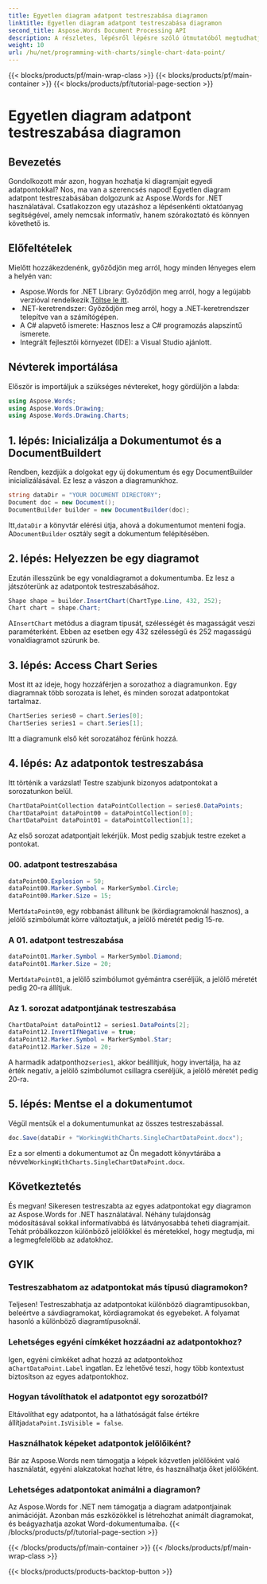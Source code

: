 ```yaml
---
title: Egyetlen diagram adatpont testreszabása diagramon
linktitle: Egyetlen diagram adatpont testreszabása diagramon
second_title: Aspose.Words Document Processing API
description: A részletes, lépésről lépésre szóló útmutatóból megtudhatja, hogyan szabhat testre egyetlen diagram adatpontját az Aspose.Words for .NET használatával. Növelje diagramjait egyedi markerekkel és méretekkel.
weight: 10
url: /hu/net/programming-with-charts/single-chart-data-point/
---
```


{{< blocks/products/pf/main-wrap-class >}}
{{< blocks/products/pf/main-container >}}
{{< blocks/products/pf/tutorial-page-section >}}

# Egyetlen diagram adatpont testreszabása diagramon

## Bevezetés

Gondolkozott már azon, hogyan hozhatja ki diagramjait egyedi adatpontokkal? Nos, ma van a szerencsés napod! Egyetlen diagram adatpont testreszabásában dolgozunk az Aspose.Words for .NET használatával. Csatlakozzon egy utazáshoz a lépésenkénti oktatóanyag segítségével, amely nemcsak informatív, hanem szórakoztató és könnyen követhető is.

## Előfeltételek

Mielőtt hozzákezdenénk, győződjön meg arról, hogy minden lényeges elem a helyén van:

-  Aspose.Words for .NET Library: Győződjön meg arról, hogy a legújabb verzióval rendelkezik.[Töltse le itt](https://releases.aspose.com/words/net/).
- .NET-keretrendszer: Győződjön meg arról, hogy a .NET-keretrendszer telepítve van a számítógépen.
- A C# alapvető ismerete: Hasznos lesz a C# programozás alapszintű ismerete.
- Integrált fejlesztői környezet (IDE): a Visual Studio ajánlott.

## Névterek importálása

Először is importáljuk a szükséges névtereket, hogy gördüljön a labda:

```csharp
using Aspose.Words;
using Aspose.Words.Drawing;
using Aspose.Words.Drawing.Charts;
```

## 1. lépés: Inicializálja a Dokumentumot és a DocumentBuildert

Rendben, kezdjük a dolgokat egy új dokumentum és egy DocumentBuilder inicializálásával. Ez lesz a vászon a diagramunkhoz.

```csharp
string dataDir = "YOUR DOCUMENT DIRECTORY";
Document doc = new Document();
DocumentBuilder builder = new DocumentBuilder(doc);
```

 Itt,`dataDir` a könyvtár elérési útja, ahová a dokumentumot menteni fogja. A`DocumentBuilder` osztály segít a dokumentum felépítésében.

## 2. lépés: Helyezzen be egy diagramot

Ezután illesszünk be egy vonaldiagramot a dokumentumba. Ez lesz a játszóterünk az adatpontok testreszabásához.

```csharp
Shape shape = builder.InsertChart(ChartType.Line, 432, 252);
Chart chart = shape.Chart;
```

 A`InsertChart` metódus a diagram típusát, szélességét és magasságát veszi paraméterként. Ebben az esetben egy 432 szélességű és 252 magasságú vonaldiagramot szúrunk be.

## 3. lépés: Access Chart Series

Most itt az ideje, hogy hozzáférjen a sorozathoz a diagramunkon. Egy diagramnak több sorozata is lehet, és minden sorozat adatpontokat tartalmaz.

```csharp
ChartSeries series0 = chart.Series[0];
ChartSeries series1 = chart.Series[1];
```

Itt a diagramunk első két sorozatához férünk hozzá. 

## 4. lépés: Az adatpontok testreszabása

Itt történik a varázslat! Testre szabjunk bizonyos adatpontokat a sorozatunkon belül.

```csharp
ChartDataPointCollection dataPointCollection = series0.DataPoints;
ChartDataPoint dataPoint00 = dataPointCollection[0];
ChartDataPoint dataPoint01 = dataPointCollection[1];
```

Az első sorozat adatpontjait lekérjük. Most pedig szabjuk testre ezeket a pontokat.

### 00. adatpont testreszabása

```csharp
dataPoint00.Explosion = 50;
dataPoint00.Marker.Symbol = MarkerSymbol.Circle;
dataPoint00.Marker.Size = 15;
```

 Mert`dataPoint00`, egy robbanást állítunk be (kördiagramoknál hasznos), a jelölő szimbólumát körre változtatjuk, a jelölő méretét pedig 15-re.

### A 01. adatpont testreszabása

```csharp
dataPoint01.Marker.Symbol = MarkerSymbol.Diamond;
dataPoint01.Marker.Size = 20;
```

 Mert`dataPoint01`, a jelölő szimbólumot gyémántra cseréljük, a jelölő méretét pedig 20-ra állítjuk.

### Az 1. sorozat adatpontjának testreszabása

```csharp
ChartDataPoint dataPoint12 = series1.DataPoints[2];
dataPoint12.InvertIfNegative = true;
dataPoint12.Marker.Symbol = MarkerSymbol.Star;
dataPoint12.Marker.Size = 20;
```

 A harmadik adatponthoz`series1`, akkor beállítjuk, hogy invertálja, ha az érték negatív, a jelölő szimbólumot csillagra cseréljük, a jelölő méretét pedig 20-ra.

## 5. lépés: Mentse el a dokumentumot

Végül mentsük el a dokumentumunkat az összes testreszabással.

```csharp
doc.Save(dataDir + "WorkingWithCharts.SingleChartDataPoint.docx");
```

 Ez a sor elmenti a dokumentumot az Ön megadott könyvtárába a névvel`WorkingWithCharts.SingleChartDataPoint.docx`.

## Következtetés

És megvan! Sikeresen testreszabta az egyes adatpontokat egy diagramon az Aspose.Words for .NET használatával. Néhány tulajdonság módosításával sokkal informatívabbá és látványosabbá teheti diagramjait. Tehát próbálkozzon különböző jelölőkkel és méretekkel, hogy megtudja, mi a legmegfelelőbb az adatokhoz.

## GYIK

### Testreszabhatom az adatpontokat más típusú diagramokon?

Teljesen! Testreszabhatja az adatpontokat különböző diagramtípusokban, beleértve a sávdiagramokat, kördiagramokat és egyebeket. A folyamat hasonló a különböző diagramtípusoknál.

### Lehetséges egyéni címkéket hozzáadni az adatpontokhoz?

 Igen, egyéni címkéket adhat hozzá az adatpontokhoz a`ChartDataPoint.Label` ingatlan. Ez lehetővé teszi, hogy több kontextust biztosítson az egyes adatpontokhoz.

### Hogyan távolíthatok el adatpontot egy sorozatból?

 Eltávolíthat egy adatpontot, ha a láthatóságát false értékre állítja`dataPoint.IsVisible = false`.

### Használhatok képeket adatpontok jelölőiként?

Bár az Aspose.Words nem támogatja a képek közvetlen jelölőként való használatát, egyéni alakzatokat hozhat létre, és használhatja őket jelölőként.

### Lehetséges adatpontokat animálni a diagramon?

Az Aspose.Words for .NET nem támogatja a diagram adatpontjainak animációját. Azonban más eszközökkel is létrehozhat animált diagramokat, és beágyazhatja azokat Word-dokumentumaiba.
{{< /blocks/products/pf/tutorial-page-section >}}

{{< /blocks/products/pf/main-container >}}
{{< /blocks/products/pf/main-wrap-class >}}

{{< blocks/products/products-backtop-button >}}
